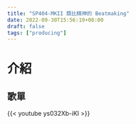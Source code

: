 ```yaml
---
title: "SP404-MKII 類比精神的 Beatmaking"
date: 2022-09-30T15:56:19+08:00
draft: false
tags: ["producing"]
---
```

# 介紹


## 歌單
<!-- mellow beat 頻道
https://www.youtube.com/c/steezyasfvck -->
{{< youtube ys032Xb-iKI >}}